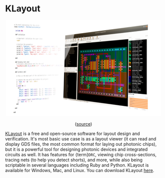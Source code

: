 # KLayout

<div style="text-align: center">
<img src="https://github.com/BYUCamachoLab/Photonics-Bootcamp/blob/main/book/images/klayout-intro-image.png?raw=true" alt="Klayout introduction image" style="max-width: 500px">

([source](https://www.klayout.de/))
</div>

[KLayout](https://www.klayout.de/) is a free and open-source software for layout design and verification. It's most basic use case is as a layout viewer (it can read and display GDS files, the most common format for laying out photonic chips), but it is a powerful tool for designing photonic devices and integrated circuits as well. It has features for {term}`DRC`, viewing chip cross-sections, tracing nets (to help you detect shorts), and more, while also being scriptable in several languages including Ruby and Python. KLayout is available for Windows, Mac, and Linux. You can download KLayout [here](https://www.klayout.de/build.html).
